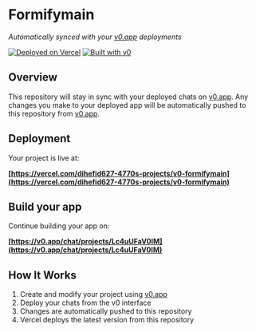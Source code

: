 # Formifymain

*Automatically synced with your [v0.app](https://v0.app) deployments*

[![Deployed on Vercel](https://img.shields.io/badge/Deployed%20on-Vercel-black?style=for-the-badge&logo=vercel)](https://vercel.com/dihefid627-4770s-projects/v0-formifymain)
[![Built with v0](https://img.shields.io/badge/Built%20with-v0.app-black?style=for-the-badge)](https://v0.app/chat/projects/Lc4uUFaV0IM)

## Overview

This repository will stay in sync with your deployed chats on [v0.app](https://v0.app).
Any changes you make to your deployed app will be automatically pushed to this repository from [v0.app](https://v0.app).

## Deployment

Your project is live at:

**[https://vercel.com/dihefid627-4770s-projects/v0-formifymain](https://vercel.com/dihefid627-4770s-projects/v0-formifymain)**

## Build your app

Continue building your app on:

**[https://v0.app/chat/projects/Lc4uUFaV0IM](https://v0.app/chat/projects/Lc4uUFaV0IM)**

## How It Works

1. Create and modify your project using [v0.app](https://v0.app)
2. Deploy your chats from the v0 interface
3. Changes are automatically pushed to this repository
4. Vercel deploys the latest version from this repository